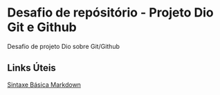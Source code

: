 # Desafio de repósitório - Projeto Dio Git e Github
Desafio de projeto Dio sobre Git/Github

## Links Úteis
[Sintaxe Básica Markdown](https://www.markdownguide.org/basic-syntax/)
